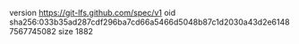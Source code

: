 version https://git-lfs.github.com/spec/v1
oid sha256:033b35ad287cdf296ba7cd66a5466d5048b87c1d2030a43d2e61487567745082
size 1882

